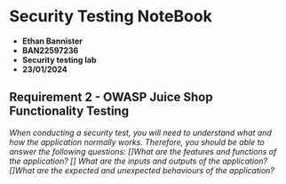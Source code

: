 # Security Testing NoteBook

- **Ethan Bannister**
- **BAN22597236**
- **Security testing lab**
- **23/01/2024**

## Requirement 2 - OWASP Juice Shop Functionality Testing

_When conducting a security test, you will need to understand what and how the application
normally works. Therefore, you should be able to answer the following questions:
[]What are the features and functions of the application?
[] What are the inputs and outputs of the application?
[]What are the expected and unexpected behaviours of the application?_
